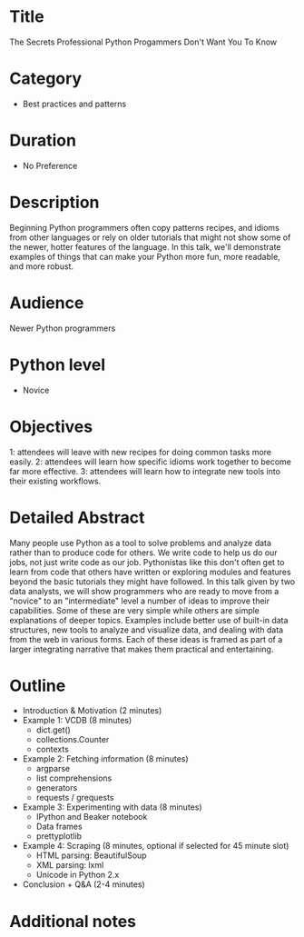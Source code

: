 # Title
The Secrets Professional Python Progammers Don't Want You To Know

# Category

- Best practices and patterns

# Duration

- No Preference

# Description
Beginning Python programmers often copy patterns recipes, and idioms from other languages or rely on older tutorials that might not show some of the newer, hotter features of the language. In this talk, we'll demonstrate examples of things that can make your Python more fun, more readable, and more robust.

# Audience
Newer Python programmers

# Python level

- Novice

# Objectives
1: attendees will leave with new recipes for doing common tasks more easily.
2: attendees will learn how specific idioms work together to become far more effective.
3: attendees will learn how to integrate new tools into their existing workflows.

# Detailed Abstract
Many people use Python as a tool to solve problems and analyze data rather than to produce code for others. We write code to help us do our jobs, not just write code as our job. Pythonistas like this don't often get to learn from code that others have written or exploring modules and features beyond the basic tutorials they might have followed. In this talk given by two data analysts, we will show programmers who are ready to move from a "novice" to an "intermediate" level a number of ideas to improve their capabilities. Some of these are very simple while others are simple explanations of deeper topics. Examples include better use of built-in data structures, new tools to analyze and visualize data, and dealing with data from the web in various forms. Each of these ideas is framed as part of a larger integrating narrative that makes them practical and entertaining.

# Outline

- Introduction & Motivation (2 minutes)
- Example 1: VCDB (8 minutes)
  - dict.get()
  - collections.Counter
  - contexts
- Example 2: Fetching information (8 minutes)
  - argparse
  - list comprehensions
  - generators
  - requests / grequests
- Example 3: Experimenting with data (8 minutes)
  - IPython and Beaker notebook
  - Data frames
  - prettyplotlib
- Example 4: Scraping (8 minutes, optional if selected for 45 minute slot)
  - HTML parsing: BeautifulSoup
  - XML parsing: lxml
  - Unicode in Python 2.x
- Conclusion + Q&A (2-4 minutes)

# Additional notes

